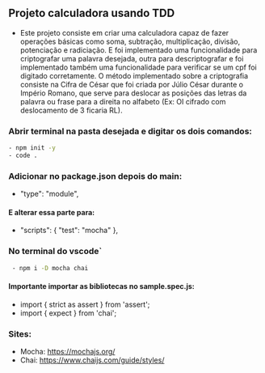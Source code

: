 ## Projeto calculadora usando TDD 
- Este projeto consiste em criar uma calculadora capaz de fazer operações básicas como soma, subtração, multiplicação, divisão, potenciação e radiciação. E foi implementado uma funcionalidade para criptografar uma palavra desejada, outra para descriptografar e foi implementado também uma funcionalidade para verificar se um cpf foi digitado corretamente.
O método implementado sobre a criptografia consiste na Cifra de César que foi criada por  Júlio César durante o Império Romano, que serve para deslocar as posições das letras da palavra ou frase para a direita no alfabeto (Ex: OI cifrado com deslocamento de 3 ficaria RL).

### Abrir terminal na pasta desejada e digitar os dois comandos:
````bash
- npm init -y
- code .
````
### Adicionar no package.json depois do main:

- "type": "module",

#### E alterar essa parte para:

- "scripts": {
    "test": "mocha"
  },

### No terminal do vscode`
````bash
 - npm i -D mocha chai
````
#### Importante importar as bibliotecas no sample.spec.js:
- import { strict as assert } from 'assert';
- import { expect } from 'chai';

### Sites:
- Mocha: https://mochajs.org/
- Chai: https://www.chaijs.com/guide/styles/


